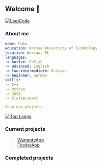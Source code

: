 ## Welcome 👋

[![LeetCode](https://img.shields.io/badge/LeetCode-000000?style=for-the-badge&logo=LeetCode&logoColor=#d16c06)](https://leetcode.com/mrkuba/)
### About me
```yml
name: Kuba
education: Warsaw University of Technology
location: Warsaw, PL
languages:
-> native: Polish
-> advanced: English
-> low-intermediate: Russian
-> beginner: German
skills:
-> C++
-> Python
-> JAVA
-> Flutter/Dart

Soon new projects
```

[![Top Langs](https://github-readme-stats.vercel.app/api/top-langs/?username=mrkuba1&hide_progress=false&layout=compact)](https://github.com/anuraghazra/github-readme-stats)


### Current projects
> [WarrantyApp](https://github.com/mrkuba1/warrantyapp-flutter)\
> [FooderApp](https://github.com/mrkuba1/fooder-flutter)

### Completed projects



<!--
**mrkuba1/mrkuba1** is a ✨ _special_ ✨ repository because its `README.md` (this file) appears on your GitHub profile.

Here are some ideas to get you started:

- 🔭 I’m currently working on ...
- 🌱 I’m currently learning ...
- 👯 I’m looking to collaborate on ...
- 🤔 I’m looking for help with ...
- 💬 Ask me about ...
- 📫 How to reach me: ...
- 😄 Pronouns: ...
- ⚡ Fun fact: ...
-->
